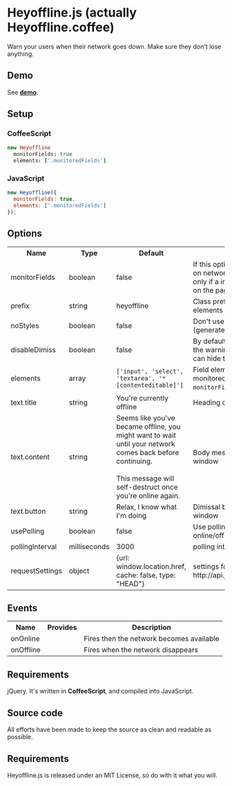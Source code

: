 # Heyoffline.js (actually Heyoffline.coffee)
Warn your users when their network goes down. Make sure they don't lose anything.

## Demo
See **[demo](http://oskarkrawczyk.github.com/heyoffline.js/)**.

## Setup

### CoffeeScript
```coffeescript
new Heyoffline
  monitorFields: true
  elements: ['.monitoredFields']
```

### JavaScript
```javascript
new Heyoffline({
  monitorFields: true,
  elements: ['.monitoredFields']
});
```
## Options

<table>
  <tr>
    <th class="name">Name</th>
    <th class="type">Type</th>
    <th class="default">Default</th>
    <th class="desc">Description</th>
  </tr>
  <tr>
    <td>monitorFields</td>
    <td>boolean</td>
    <td>false</td>
    <td class="desc">If this option is enabled, message on network error will be shown only if a input/textarea/select/etc on the page was modified</td>
  </tr>
  <tr>
    <td>prefix</td>
    <td>string</td>
    <td>heyoffline</td>
    <td class="desc">Class prefix for generated elements</td>
  </tr>
  <tr>
    <td>noStyles</td>
    <td>boolean</td>
    <td>false</td>
    <td class="desc">Don't use the default CSS (generated by JS)</td>
  </tr>
  <tr>
    <td>disableDimiss</td>
    <td>boolean</td>
    <td>false</td>
    <td class="desc">By default the user can dimiss the warning. With this option you can hide the dismiss button.</td>
  </tr>
  <tr>
    <td>elements</td>
    <td>array</td>
    <td><code>['input', 'select', 'textarea', '*[contenteditable]']</code></td>
    <td class="desc">Field elements that will be monitored for changes - see <code>monitorFields</code> option.</td>
  </tr>
  <tr>
    <td>text.title</td>
    <td>string</td>
    <td>You're currently offline</td>
    <td class="desc">Heading of the modal window</td>
  </tr>
  <tr>
    <td>text.content</td>
    <td>string</td>
    <td>Seems like you've became offline,
      you might want to wait until your network comes back before continuing.<br /><br />
      This message will self-destruct once you're online again.</td>
    <td class="desc">Body message of the modal window</td>
  </tr>
  <tr>
    <td>text.button</td>
    <td>string</td>
    <td>Relax, I know what I'm doing</td>
    <td class="desc">Dimissal button of the modal window</td>
  </tr>
  <tr>
    <td>usePolling</td>
    <td>boolean</td>
    <td>false</td>
    <td class="desc">Use polling instead of online/offline hooks</td>
  </tr>
  <tr>
    <td>pollingInterval</td>
    <td>milliseconds</td>
    <td>3000</td>
    <td class="desc">polling interval</td>
  </tr>
  <tr>
    <td>requestSettings</td>
    <td>object</td>
    <td>{url: window.location.href, cache: false, type: "HEAD"}</td>
    <td class="desc">settings for jQuery.ajax() http://api.jquery.com/jQuery.ajax/</td>
  </tr>
</table>

## Events
<table>
  <tr>
    <th class="name">Name</th>
    <th class="type">Provides</th>
    <th class="desc">Description</th>
  </tr>
  <tr>
    <td>onOnline</td>
    <td></td>
    <td>Fires then the network becomes available</td>
  </tr>
  <tr>
    <td>onOffline</td>
    <td></td>
    <td>Fires when the network disappears</td>
  </tr>
</table>

## Requirements
jQuery. It's written in **CoffeeScript**, and compiled into JavaScript.

## Source code
All efforts have been made to keep the source as clean and readable as possible.

## Requirements
Heyoffline.js is released under an MIT License, so do with it what you will.
